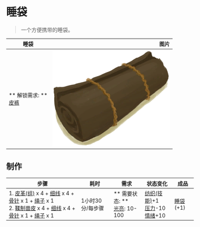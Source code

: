 # 睡袋  
> 一个方便携带的睡袋。  
  
  睡袋  |   图片   
 ----  |  ----:   
 ** 解锁需求: **<br>[皮裤](LeatherPants.md)  |  ![](Sprite/Bedroll.png)   
  
## 制作  
步骤  |  耗时  |  需求  |  状态变化  |  成品  
----  |  ----  |  ----  |  ----  |  ----  
1. [皮革(组)](GpTag_Leather.md) x 4 + [细线](CordFiber.md) x 4 + [骨针](BoneNeedle.md) x 1 + [绳子](Rope.md) x 1<br>2. [鞣制兽皮](CuredSkin.md) x 4 + [细线](CordFiber.md) x 4 + [骨针](BoneNeedle.md) x 1 + [绳子](Rope.md) x 1  |  1小时30分/每步骤  |  ** 需要状态: **<br>[光亮](Light.md): 10-100  |  [纺织(技能)](Skill_Tailoring.md)+1<br>[压力](Stress.md)-10<br>[情绪](Morale.md)+10  |  [睡袋](BedRoll.md)(+1)  
